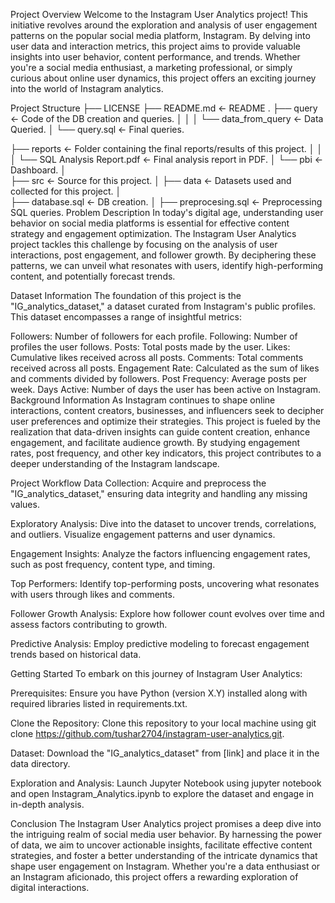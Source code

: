 Project Overview
Welcome to the Instagram User Analytics project! This initiative revolves around the exploration and analysis of user engagement patterns on the popular social media platform, Instagram. By delving into user data and interaction metrics, this project aims to provide valuable insights into user behavior, content performance, and trends. Whether you're a social media enthusiast, a marketing professional, or simply curious about online user dynamics, this project offers an exciting journey into the world of Instagram analytics.

Project Structure
├── LICENSE
├── README.md          <- README .
├── query              <- Code of the DB creation and queries.
│   │
│   └── data_from_query                    <- Data Queried.
│   └── query.sql                          <- Final queries.

├── reports            <- Folder containing the final reports/results of this project.
│   │
│   └── SQL Analysis Report.pdf            <- Final analysis report in PDF.
│   └── pbi                                <- Dashboard.
│   
├── src                <- Source for this project.
    │
    ├── data           <- Datasets used and collected for this project.
    │   
    ├── database.sql                       <- DB creation.
    │
    ├── preprocesing.sql                   <- Preprocessing SQL queries.
Problem Description
In today's digital age, understanding user behavior on social media platforms is essential for effective content strategy and engagement optimization. The Instagram User Analytics project tackles this challenge by focusing on the analysis of user interactions, post engagement, and follower growth. By deciphering these patterns, we can unveil what resonates with users, identify high-performing content, and potentially forecast trends.

Dataset Information
The foundation of this project is the "IG_analytics_dataset," a dataset curated from Instagram's public profiles. This dataset encompasses a range of insightful metrics:

Followers: Number of followers for each profile.
Following: Number of profiles the user follows.
Posts: Total posts made by the user.
Likes: Cumulative likes received across all posts.
Comments: Total comments received across all posts.
Engagement Rate: Calculated as the sum of likes and comments divided by followers.
Post Frequency: Average posts per week.
Days Active: Number of days the user has been active on Instagram.
Background Information
As Instagram continues to shape online interactions, content creators, businesses, and influencers seek to decipher user preferences and optimize their strategies. This project is fueled by the realization that data-driven insights can guide content creation, enhance engagement, and facilitate audience growth. By studying engagement rates, post frequency, and other key indicators, this project contributes to a deeper understanding of the Instagram landscape.

Project Workflow
Data Collection: Acquire and preprocess the "IG_analytics_dataset," ensuring data integrity and handling any missing values.

Exploratory Analysis: Dive into the dataset to uncover trends, correlations, and outliers. Visualize engagement patterns and user dynamics.

Engagement Insights: Analyze the factors influencing engagement rates, such as post frequency, content type, and timing.

Top Performers: Identify top-performing posts, uncovering what resonates with users through likes and comments.

Follower Growth Analysis: Explore how follower count evolves over time and assess factors contributing to growth.

Predictive Analysis: Employ predictive modeling to forecast engagement trends based on historical data.

Getting Started
To embark on this journey of Instagram User Analytics:

Prerequisites: Ensure you have Python (version X.Y) installed along with required libraries listed in requirements.txt.

Clone the Repository: Clone this repository to your local machine using git clone https://github.com/tushar2704/instagram-user-analytics.git.

Dataset: Download the "IG_analytics_dataset" from [link] and place it in the data directory.

Exploration and Analysis: Launch Jupyter Notebook using jupyter notebook and open Instagram_Analytics.ipynb to explore the dataset and engage in in-depth analysis.

Conclusion
The Instagram User Analytics project promises a deep dive into the intriguing realm of social media user behavior. By harnessing the power of data, we aim to uncover actionable insights, facilitate effective content strategies, and foster a better understanding of the intricate dynamics that shape user engagement on Instagram. Whether you're a data enthusiast or an Instagram aficionado, this project offers a rewarding exploration of digital interactions.
